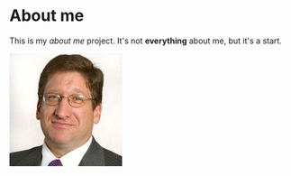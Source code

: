 # About me

This is my *about me* project. It's not **everything** about me, but it's a start.

![Picture of Bradley](brad.jpeg)

